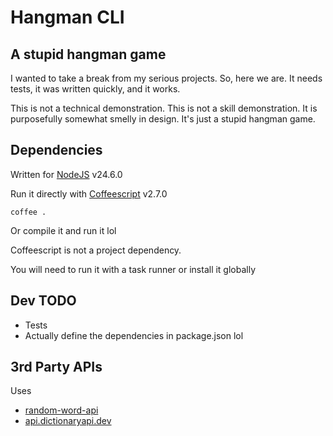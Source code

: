 # Hangman CLI

## A stupid hangman game

I wanted to take a break from my serious projects. So, here we are.
It needs tests, it was written quickly, and it works.

This is not a technical demonstration.
This is not a skill demonstration.
It is purposefully somewhat smelly in design.
It's just a stupid hangman game.

## Dependencies

Written for [NodeJS](https://nodejs.org) v24.6.0

Run it directly with [Coffeescript](https://coffeescript.org) v2.7.0

```
coffee .
```

Or compile it and run it lol

Coffeescript is not a project dependency. 

You will need to run it with a task runner or install it globally

## Dev TODO

- Tests
- Actually define the dependencies in package.json lol

## 3rd Party APIs

Uses

- [random-word-api](https://random-word-api.herokuapp.com/home)
- [api.dictionaryapi.dev](https://dictionaryapi.dev/)